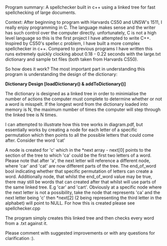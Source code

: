Program summary: A spellchecker built in c++ using a linked tree for fast spellchecking of large documents.

Context: After beginning to program with Harvards CS50 and UNSW's 1511, I really enjoy programming in C. The language makes sense and the writer has such control over the computer directly. unfortunately, C is not a high level language so this is the first project I have attempted to write C++. Inspired by CS50's speller.c problem, I have built a more complex spellchecker in c++. Compared to previous programs I have written this runs extremely quickly clocking about 0.18 - 0.22 seconds with the large.txt dictionary and sample txt files (both taken from Harvards CS50).

So how does it work? The most important part in understanding this program is understanding the design of the dictionary:



**Dictionary Design [loadDictionary() & addToDictionary()]**


The dictionary is designed as a linked tree in order to minimialise the number of actions the computer must complete to determine whether or not a word is misspelt. If the longest word from the dictionary loaded into memory is N, the maximum number of times the computer will step through the linked tree is N times.
 
I can attempted to illustrate how this tree works in diagram.pdf, but essentially works by creating a node for each letter of a specific permutation which then points to all the possible letters that could come after. Consider the word 'cat'

A node is created for 'c' which in the *next array - next[0] points to the section of the tree to which 'ca' could be the first two letters of a word. Please note that after 'a', the next letter will reference a different node, where 'car' and 'cat' are now different parts of the tree. The end_of_word bool indicating whether that specific permutation of letters can create a word. Additionally node, that whilst the end_of_word value may be true, there may still be words that can created after that whilst will use parts of the same linked tree. E.g 'car' and 'cart'. Obviously at a specific node where the next letter is not a possibility, take the node that represents 'ca' and the next letter being 'c' then *next[2] (2 being representing the third letter in the alphabet) will point to NULL. For how this is created please see spellchecker.cpp

The program simply creates this linked tree and then checks every word from a .txt against it.

 Please comment with suggested improvements or with any questions for clarification :).

